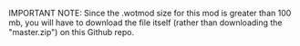 IMPORTANT NOTE:
Since the .wotmod size for this mod is greater than 100 mb, you will have to download the file itself (rather than downloading the "master.zip") on this Github repo.

